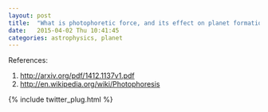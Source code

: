 ```yaml
---
layout: post
title:  "What is photophoretic force, and its effect on planet formation"
date:   2015-04-02 Thu 10:41:45
categories: astrophysics, planet
---
```


<div>

</div>

References:

1. http://arxiv.org/pdf/1412.1137v1.pdf
1. http://en.wikipedia.org/wiki/Photophoresis

{% include twitter_plug.html %}
